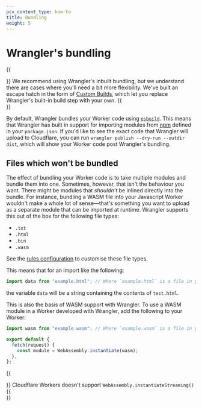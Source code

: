```yaml
---
pcx_content_type: how-to
title: Bundling
weight: 5
---
```


# Wrangler's bundling

{{<Aside type="note">}}
We recommend using Wrangler's inbuilt bundling, but we understand there are cases where you'll need a bit more flexibility. We've built an escape hatch in the form of [Custom Builds](/workers/wrangler/custom-builds.md), which let you replace Wrangler's built-in build step with your own.
{{</Aside>}}

By default, Wrangler bundles your Worker code using [`esbuild`](https://esbuild.github.io/). This means that Wrangler has built in support for importing modules from [npm](https://www.npmjs.com/) defined in your `package.json`. If you'd like to see the exact code that Wrangler will upload to Cloudflare, you can run `wrangler publish --dry-run --outdir dist`, which will show your Worker code post Wrangler's bundling.

## Files which won't be bundled

The effect of bundling your Worker code is to take multiple modules and bundle them into one. Sometimes, however, that isn't the behaviour you want. There might be modules that _shouldn't_ be inlined directly into the bundle. For instance, bundling a WASM file into your Javascript Worker wouldn't make a whole lot of sense—that's something you want to upload as a separate module that can be imported at runtime. Wrangler supports this out of the box for the following file types:

- `.txt`
- `.html`
- `.bin`
- `.wasm`

See the [rules configuration](/workers/wrangler/configuration/#bundling) to customise these file types.

This means that for an import like the following:

```js
import data from "example.html"; // Where `example.html` is a file in your local directory
```

the variable `data` will be a string containing the contents of `test.html`.

This is also the basis of WASM support with Wrangler. To use a WASM module in a Worker developed with Wrangler, add the following to your Worker:

```js
import wasm from "example.wasm"; // Where `example.wasm` is a file in your local directory

export default {
  fetch(request) {
    const module = WebAssembly.instantiate(wasm);
  },
};
```

{{<Aside type="warning">}}
Cloudflare Workers doesn't support `WebAssembly.instantiateStreaming()`
{{</Aside>}}
